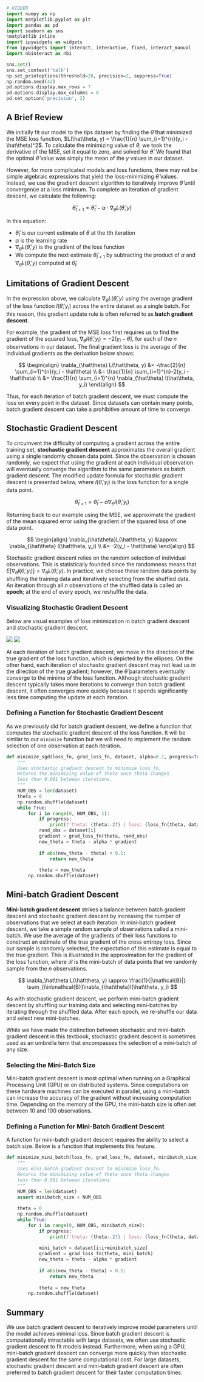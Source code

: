 

```python
# HIDDEN
import numpy as np
import matplotlib.pyplot as plt
import pandas as pd
import seaborn as sns
%matplotlib inline
import ipywidgets as widgets
from ipywidgets import interact, interactive, fixed, interact_manual
import nbinteract as nbi

sns.set()
sns.set_context('talk')
np.set_printoptions(threshold=20, precision=2, suppress=True)
np.random.seed(42)
pd.options.display.max_rows = 7
pd.options.display.max_columns = 8
pd.set_option('precision', 2)
```

## A Brief Review

We initially fit our model to the tips dataset by finding the $\hat\theta$ that minimized the MSE loss function, $L(\hat\theta, y) = \frac{1}{n} \sum_{i=1}^{n}(y_i - \hat\theta)^2$. To calculate the minimizing value of $\theta$, we took the derivative of the MSE, set it equal to zero, and solved for $\hat\theta$. We found that the optimal $\hat\theta$ value was simply the mean of the $y$ values in our dataset.

However, for more complicated models and loss functions, there may not be simple algebraic expressions that yield the loss-minimizing $\hat\theta$ values. Instead, we use the gradient descent algorithm to iteratively improve $\hat\theta$ until convergence at a loss minimum. To complete an iteration of gradient descent, we calculate the following:

$$
\hat\theta_{t+1} = \hat\theta_t - \alpha \cdot \nabla_{\hat\theta} L(\hat\theta, y)
$$

In this equation:
- $\hat\theta_{t}$ is our current estimate of $\theta$ at the $t$th iteration
- $\alpha$ is the learning rate
- $\nabla_{\hat\theta} L(\hat\theta, y)$ is the gradient of the loss function
- We compute the next estimate $\hat\theta_{t+1}$ by subtracting the product of $\alpha$ and $\nabla_{\hat\theta} L(\hat\theta, y)$ computed at $\hat\theta_{t}$

## Limitations of Gradient Descent

In the expression above, we calculate $\nabla_{\hat\theta}L(\hat\theta, y)$ using the average gradient of the loss function $l(\hat\theta, y_i)$ across the entire dataset as a single batch. For this reason, this gradient update rule is often referred to as **batch gradient descent**.

For example, the gradient of the MSE loss first requires us to find the gradient of the squared loss, $\nabla_{\hat\theta} l(\hat\theta, y_i) = -2 (y_i - \hat\theta)$, for each of the $n$ observations in our dataset. The final gradient loss is the average of the individual gradients as the derivation below shows:

$$
\begin{align}
\nabla_{\hat\theta} L(\hat\theta, y) &= -\frac{2}{n} \sum_{i=1}^{n}(y_i - \hat\theta) \\
&= \frac{1}{n} \sum_{i=1}^{n}-2(y_i - \hat\theta) \\
&= \frac{1}{n} \sum_{i=1}^{n} \nabla_{\hat\theta} l(\hat\theta, y_i)
\end{align}
$$



Thus, for each iteration of batch gradient descent, we must compute the loss on every point in the dataset. Since datasets can contain many points, batch gradient descent can take a prohibitive amount of time to converge.

## Stochastic Gradient Descent

To circumvent the difficulty of computing a gradient across the entire training set, **stochastic gradient descent** approximates the overall gradient using a single randomly chosen data point. Since the observation is chosen randomly, we expect that using the gradient at each individual observation will eventually converge the algorithm to the same parameters as batch gradient descent. The modified update formula for stochastic gradient descent is presented below, where $l(\hat\theta, y_i)$ is the loss function for a single data point.

$$
\hat\theta_{t+1} = \hat\theta_t - \alpha \nabla_\hat\theta l(\hat\theta, y_i)
$$

Returning back to our example using the MSE, we approximate the gradient of the mean squared error using the gradient of the squared loss of one data point. 

$$
\begin{align}
\nabla_{\hat\theta}L(\hat\theta, y) &\approx \nabla_{\hat\theta} l(\hat\theta, y_i) \\
&= -2(y_i - \hat\theta)
\end{align}
$$

Stochastic gradient descent relies on the random selection of individual observations. This is statistically founded since the randomness means that $E[\nabla_{\hat\theta}l(\hat\theta, y_i)] = \nabla_{\hat\theta}L(\hat\theta, y)$. In practice, we choose these random data points by shuffling the training data and iteratively selecting from the shuffled data. An iteration through all $n$ observations of the shuffled data is called an **epoch**; at the end of every epoch, we reshuffle the data.

### Visualizing Stochastic Gradient Descent

Below are visual examples of loss minimization in batch gradient descent and stochastic gradient descent.

![](gd.png)
![](sgd.png)

At each iteration of batch gradient descent, we move in the direction of the true gradient of the loss function, which is depicted by the ellipses. On the other hand, each iteration of stochastic gradient descent may not lead us in the direction of the true gradient; however, the $\hat\theta$ parameters eventually converge to the minima of the loss function. Although stochastic gradient descent typically takes more iterations to converge than batch gradient descent, it often converges more quickly because it spends significantly less time computing the update at each iteration.

### Defining a Function for Stochastic Gradient Descent

As we previously did for batch gradient descent, we define a function that computes the stochastic gradient descent of the loss function. It will be similar to our `minimize` function but we will need to implement the random selection of one observation at each iteration.


```python
def minimize_sgd(loss_fn, grad_loss_fn, dataset, alpha=0.2, progress=True):
    """
    Uses stochastic gradient descent to minimize loss_fn.
    Returns the minimizing value of theta once theta changes
    less than 0.001 between iterations.
    """
    NUM_OBS = len(dataset)
    theta = 0
    np.random.shuffle(dataset)
    while True:
        for i in range(0, NUM_OBS, 1):
            if progress:
                print(f'theta: {theta:.2f} | loss: {loss_fn(theta, dataset):.2f}')
            rand_obs = dataset[i]
            gradient = grad_loss_fn(theta, rand_obs)
            new_theta = theta - alpha * gradient
        
            if abs(new_theta - theta) < 0.1:
                return new_theta
        
            theta = new_theta
        np.random.shuffle(dataset)
```

## Mini-batch Gradient Descent

**Mini-batch gradient descent** strikes a balance between batch gradient descent and stochastic gradient descent by increasing the number of observations that we select at each iteration. In mini-batch gradient descent, we take a simple random sample of observations called a mini-batch. We use the average of the gradients of their loss functions to construct an estimate of the true gradient of the cross entropy loss. Since our sample is randomly selected, the expectation of this estimate is equal to the true gradient. This is illustrated in the approximation for the gradient of the loss function, where $\mathcal{B}$ is the mini-batch of data points that we randomly sample from the $n$ observations.

$$
\nabla_\hat\theta L(\hat\theta, y) \approx \frac{1}{|\mathcal{B}|} \sum_{i\in\mathcal{B}}\nabla_{\hat\theta}l(\hat\theta, y_i)
$$

As with stochastic gradient descent, we perform mini-batch gradient descent by shuffling our training data and selecting mini-batches by iterating through the shuffled data. After each epoch, we re-shuffle our data and select new mini-batches.

While we have made the distinction between stochastic and mini-batch gradient descent in this textbook, stochastic gradient descent is sometimes used as an umbrella term that encompasses the selection of a mini-batch of any size. 


### Selecting the Mini-Batch Size

Mini-batch gradient descent is most optimal when running on a Graphical Processing Unit (GPU) or on distributed systems. Since computations on these hardware machines can be executed in parallel, using a mini-batch can increase the accuracy of the gradient without increasing computation time. Depending on the memory of the GPU, the mini-batch size is often set between 10 and 100 observations. 

### Defining a Function for Mini-Batch Gradient Descent

A function for mini-batch gradient descent requires the ability to select a batch size. Below is a function that implements this feature.


```python
def minimize_mini_batch(loss_fn, grad_loss_fn, dataset, minibatch_size, alpha=0.2, progress=True):
    """
    Uses mini-batch gradient descent to minimize loss_fn.
    Returns the minimizing value of theta once theta changes
    less than 0.001 between iterations.
    """
    NUM_OBS = len(dataset)
    assert minibatch_size < NUM_OBS
    
    theta = 0
    np.random.shuffle(dataset)
    while True:
        for i in range(0, NUM_OBS, minibatch_size):
            if progress:
                print(f'theta: {theta:.2f} | loss: {loss_fn(theta, dataset):.2f}')
            
            mini_batch = dataset[i:i+minibatch_size]
            gradient = grad_loss_fn(theta, mini_batch)
            new_theta = theta - alpha * gradient
            
            if abs(new_theta - theta) < 0.1:
                return new_theta
            
            theta = new_theta
        np.random.shuffle(dataset)
```

## Summary

We use batch gradient descent to iteratively improve model parameters until the model achieves minimal loss. Since batch gradient descent is computationally intractable with large datasets, we often use stochastic gradient descent to fit models instead. Furthermore, when using a GPU, mini-batch gradient descent can converge more quickly than stochastic gradient descent for the same computational cost. For large datasets, stochastic gradient descent and mini-batch gradient descent are often preferred to batch gradient descent for their faster computation times.
